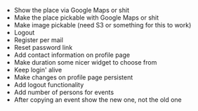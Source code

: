  - Show the place via Google Maps or shit
 - Make the place pickable with Google Maps or shit
 - Make image pickable (need S3 or something for this to work)
 - Logout
 - Register per mail
 - Reset password link
 - Add contact information on profile page
 - Make duration some nicer widget to choose from
 - Keep login' alive
 - Make changes on profile page persistent
 - Add logout functionality
 - Add number of persons for events
 - After copying an event show the new one, not the old one
